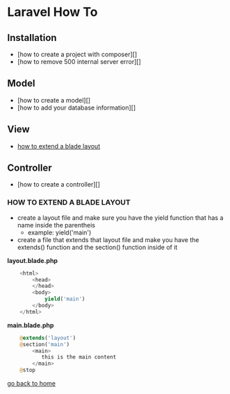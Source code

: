 # Laravel How To

## Installation
- [how to create a project with composer][]
- [how to remove 500 internal server error][]

## Model
- [how to create a model][]
- [how to add your database information][]

## View
- [how to extend a blade layout][extend]

## Controller
- [how to create a controller][]

[home]:#laravel-how-to
[extend]:#how-to-extend-a-blade-layout

### HOW TO EXTEND A BLADE LAYOUT
- create a layout file and make sure you have the yield function that has a name
inside the parentheis
    - example: yield('main')
- create a file that extends that layout file and make you have the extends()
function and the section() function inside of it

**layout.blade.php**

```php
    <html>
        <head>
        </head>
        <body>
            yield('main')
        </body>
    </html>

```
**main.blade.php**

```php
    @extends('layout')
    @section('main')
        <main>
           this is the main content
        </main>
    @stop

```
[go back to home][home]
